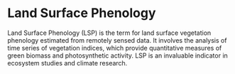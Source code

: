 #  Land Surface Phenology

Land Surface Phenology (LSP) is the term for land surface vegetation phenology estimated from remotely sensed data. It involves the analysis of time series of vegetation indices, which provide quantitative measures of green biomass and photosynthetic activity. LSP is an invaluable indicator in ecosystem studies and climate research.